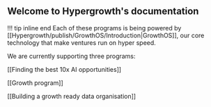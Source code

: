 ## Welcome to Hypergrowth's documentation 

!!! tip inline end
Each of these programs is being powered by [[Hypergrowth/publish/GrowthOS/Introduction|GrowthOS]], our core technology that make ventures run on hyper speed.

We are currently supporting three programs:

[[Finding the best 10x AI opportunities]]

[[Growth program]]

[[Building a growth ready data organisation]]